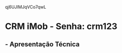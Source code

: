 qj6UJIMJqVCo7qwL

# CRM iMob - Senha: crm123

## - Apresentação Técnica
<!-- 
🏗️ Arquitetura e Tecnologias

  Stack Tecnológico:
  - Frontend: React 18 + TypeScript + Vite
  - Roteamento: React Router DOM v6
  - Estado Global: TanStack Query (React Query) v5
  - UI: Shadcn/ui + Radix UI + Tailwind CSS
  - Backend: Supabase (PostgreSQL + Auth + Real-time)
  - Notificações: Sonner (toast notifications)
  - Drag & Drop: @hello-pangea/dnd para Kanban
  - Forms: React Hook Form + Zod validation

  🎯 Funcionalidades Principais

  1. Gestão de Leads (CRM Core)
  - Sistema Kanban para pipeline de vendas
  - Classificação por temperatura (QUENTE/MORNO/FRIO)
  - Histórico completo de interações
  - Sistema de arquivamento
  - Busca e filtros avançados

  2. Gestão de Projetos
  - Dashboard com tracking semanal
  - Sistema de checkpoints
  - Upload de imagens
  - Controle de progresso e status
  - Anotações e prioridades

  3. Gestão de Imóveis
  - Cadastro completo de propriedades
  - Sistema de busca
  - Status (Disponível/Vendido/Reservado)
  - Detalhes técnicos e localização

  4. Sistema de Tarefas
  - Tarefas automáticas e manuais
  - Priorização (Alta/Média/Baixa)
  - Vinculação com leads
  - Dashboard de produtividade

  🔐 Sistema de Autenticação

  Implementação Robusta:
  - Supabase Auth com JWT
  - Persistência em cookies seguros
  - Refresh tokens automático
  - Guards de rotas protegidas
  - Recuperação de senha
  - Confirmação de email

  🗃️ Estrutura de Dados

  Entidades Principais:
  - Users (autenticação)
  - Leads (prospects/clientes)
  - Projects (projetos imobiliários)
  - Properties (imóveis)
  - Tasks (tarefas/atividades)
  - KanbanStages (etapas do funil)
  - LeadEvents (histórico)

  📱 Interface e UX

  Design System:
  - Layout responsivo com sidebar colapsível
  - Componentes reutilizáveis (Shadcn/ui)
  - Dark/Light theme support
  - Loading states e error handling
  - Drag & drop para Kanban
  - Modais para ações críticas

  🔄 Hooks Personalizados

  Abstrações Inteligentes:
  - useAuth - Gestão de autenticação
  - useLeads - CRUD completo de leads
  - useProjects - Gestão de projetos
  - useProperties - Gestão de imóveis
  - useTasks - Sistema de tarefas

  🚀 Pontos Fortes da Arquitetura

  1. Modularidade: Separação clara de responsabilidades
  2. Type Safety: TypeScript em toda aplicação
  3. Reatividade: TanStack Query para cache e sincronização
  4. Security: Implementação segura com RLS (Row Level Security)
  5. Performance: Lazy loading e otimizações
  6. Escalabilidade: Estrutura preparada para crescimento

  📊 Fluxo de Negócio

  1. Lead Capture: Novos prospects entram no funil
  2. Kanban Management: Leads movem entre etapas
  3. Property Matching: Associação de imóveis aos leads
  4. Task Management: Acompanhamento de atividades
  5. Project Tracking: Gestão de empreendimentos
  6. Analytics: Dashboard com métricas (em desenvolvimento) -->


  <!-- Tecnologias e Stack

  - Frontend: React 18 + TypeScript + Vite
  - Roteamento: React Router DOM
  - UI Framework: Radix UI + ShadcnUI + Tailwind CSS
  - Estado: React Query (TanStack Query)
  - Backend: Supabase (PostgreSQL + Auth)
  - Validação: Zod
  - Build: Vite com plugins React

  Arquitetura do Sistema

  1. Autenticação
  - Context-based auth com AuthContext.tsx
  - Sistema completo com login, registro, recuperação de senha
  - Proteção de rotas via ProtectedRoute
  - Persistência com cookies usando Supabase

  2. Layout e Navegação
  - Layout responsivo com AppLayout e AppSidebar
  - Navegação por accordion no sidebar
  - Suporte mobile com drawer

  3. Módulos Principais
  - Dashboard (Index.tsx): Visão geral com métricas e tarefas diárias
  - Projetos: Gestão de projetos imobiliários
  - Imóveis: CRUD completo de propriedades
  - Leads/CRM: Funil de vendas com Kanban
  - Marketing: Módulo para campanhas
  - Tarefas: Sistema de missão diária

  4. Hooks Personalizados
  - useAuth: Gerenciamento de autenticação
  - useLeads: Operações de leads e Kanban
  - useProjects: CRUD de projetos
  - useProperties: Gestão de imóveis
  - useTasks: Sistema de tarefas

  5. Camada de Dados
  - database.ts: Abstração completa do Supabase
  - Operações CRUD para todas as entidades
  - Tratamento de erros padronizado
  - Funções RPC para operações complexas

  Estrutura de Pastas

  src/
  ├── components/      # Componentes reutilizáveis e UI
  ├── contexts/        # Contexts (Auth)
  ├── hooks/          # Hooks customizados
  ├── lib/            # Utilitários (database, supabase, utils)
  ├── pages/          # Páginas/rotas da aplicação
  └── utils/          # Tipos e dados auxiliares

  Padrões Implementados

  - Component Pattern: Componentes funcionais com hooks
  - Custom Hooks: Lógica de negócio isolada
  - Context Pattern: Estado global para auth
  - Repository Pattern: Camada de abstração do banco
  - Error Boundary: Tratamento de erros padronizado
  - Responsive Design: Mobile-first com Tailwind

  Recursos Implementados

  - Sistema de autenticação completo
  - Dashboard com métricas em tempo real
  - Kanban para gestão de leads
  - CRUD de imóveis com pesquisa
  - Sistema de tarefas/missões diárias
  - Gestão de projetos
  - Histórico de eventos (audit trail)
  - Layout responsivo -->